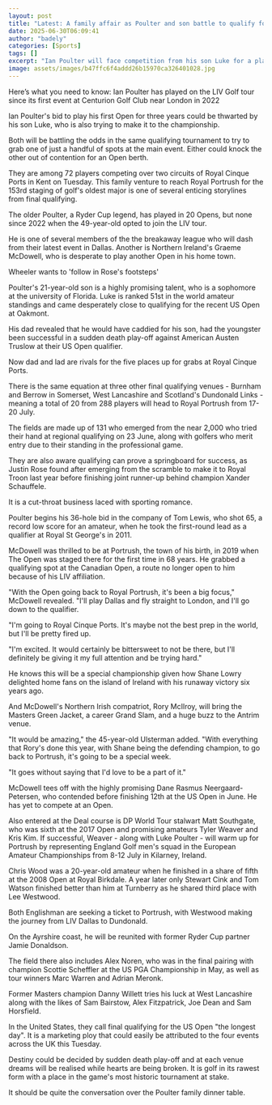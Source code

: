 ```yaml
---
layout: post
title: "Latest: A family affair as Poulter and son battle to qualify for Open"
date: 2025-06-30T06:09:41
author: "badely"
categories: [Sports]
tags: []
excerpt: "Ian Poulter will face competition from his son Luke for a place at Royal Portrush for the Open Championship, writes Iain Carter."
image: assets/images/b47ffc6f4addd26b15970ca326401028.jpg
---
```


Here’s what you need to know: Ian Poulter has played on the LIV Golf tour since its first event at Centurion Golf Club near London in 2022

Ian Poulter's bid to play his first Open for three years could be thwarted by his son Luke, who is also trying to make it to the championship.

Both will be battling the odds in the same qualifying tournament to try to grab one of just a handful of spots at the main event. Either could knock the other out of contention for an Open berth.

They are among 72 players competing over two circuits of Royal Cinque Ports in Kent on Tuesday. This family venture to reach Royal Portrush for the 153rd staging of golf's oldest major is one of several enticing storylines from final qualifying.

The older Poulter, a Ryder Cup legend, has played in 20 Opens, but none since 2022 when the 49-year-old opted to join the LIV tour.

He is one of several members of the the breakaway league who will dash from their latest event in Dallas. Another is Northern Ireland's Graeme McDowell, who is desperate to play another Open in his home town.

Wheeler wants to 'follow in Rose's footsteps'

Poulter's 21-year-old son is a highly promising talent, who is a sophomore at the university of Florida. Luke is ranked 51st in the world amateur standings and came desperately close to qualifying for the recent US Open at Oakmont.

His dad revealed that he would have caddied for his son, had the youngster been successful in a sudden death play-off against American Austen Truslow at their US Open qualifier.

Now dad and lad are rivals for the five places up for grabs at Royal Cinque Ports.

There is the same equation at three other final qualifying venues - Burnham and Berrow in Somerset, West Lancashire and Scotland's Dundonald Links - meaning a total of 20 from 288 players will head to Royal Portrush from 17-20 July. 

The fields are made up of 131 who emerged from the near 2,000 who tried their hand at regional qualifying on 23 June, along with golfers who merit entry due to their standing in the professional game.

They are also aware qualifying can prove a springboard for success, as Justin Rose found after emerging from the scramble to make it to Royal Troon last year before finishing joint runner-up behind champion Xander Schauffele.

It is a cut-throat business laced with sporting romance.

Poulter begins his 36-hole bid in the company of Tom Lewis, who shot 65, a record low score for an amateur, when he took the first-round lead as a qualifier at Royal St George's in 2011.

McDowell was thrilled to be at Portrush, the town of his birth, in 2019 when The Open was staged there for the first time in 68 years. He grabbed a qualifying spot at the Canadian Open, a route no longer open to him because of his LIV affiliation.

"With the Open going back to Royal Portrush, it's been a big focus," McDowell revealed. "I'll play Dallas and fly straight to London, and I'll go down to the qualifier.

"I'm going to Royal Cinque Ports. It's maybe not the best prep in the world, but I'll be pretty fired up.

"I'm excited. It would certainly be bittersweet to not be there, but I'll definitely be giving it my full attention and be trying hard."

He knows this will be a special championship given how Shane Lowry delighted home fans on the island of Ireland with his runaway victory six years ago.

And McDowell's Northern Irish compatriot, Rory McIlroy, will bring the Masters Green Jacket, a career Grand Slam, and a huge buzz to the Antrim venue.

"It would be amazing," the 45-year-old Ulsterman added. "With everything that Rory's done this year, with Shane being the defending champion, to go back to Portrush, it's going to be a special week.

"It goes without saying that I'd love to be a part of it."

McDowell tees off with the highly promising Dane Rasmus Neergaard-Petersen, who contended before finishing 12th at the US Open in June. He has yet to compete at an Open.

Also entered at the Deal course is DP World Tour stalwart Matt Southgate, who was sixth at the 2017 Open and promising amateurs Tyler Weaver and Kris Kim. If successful, Weaver - along with Luke Poulter - will warm up for Portrush by representing England Golf men's squad in the European Amateur Championships from 8-12 July in Kilarney, Ireland.

Chris Wood was a 20-year-old amateur when he finished in a share of fifth at the 2008 Open at Royal Birkdale. A year later only Stewart Cink and Tom Watson finished better than him at Turnberry as he shared third place with Lee Westwood.

Both Englishman are seeking a ticket to Portrush, with Westwood making the journey from LIV Dallas to Dundonald.

On the Ayrshire coast, he will be reunited with former Ryder Cup partner Jamie Donaldson.

The field there also includes Alex Noren, who was in the final pairing with champion Scottie Scheffler at the US PGA Championship in May, as well as tour winners Marc Warren and Adrian Meronk.

Former Masters champion Danny Willett tries his luck at West Lancashire along with the likes of Sam Bairstow, Alex Fitzpatrick, Joe Dean and Sam Horsfield.

In the United States, they call final qualifying for the US Open "the longest day".  It is a marketing ploy that could easily be attributed to the four events across the UK this Tuesday.

Destiny could be decided by sudden death play-off and at each venue dreams will be realised while hearts are being broken. It is golf in its rawest form with a place in the game's most historic tournament at stake.

It should be quite the conversation over the Poulter family dinner table.

